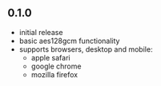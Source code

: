 ## 0.1.0

* initial release
* basic aes128gcm functionality
* supports browsers, desktop and mobile:
    * apple safari
    * google chrome
    * mozilla firefox
